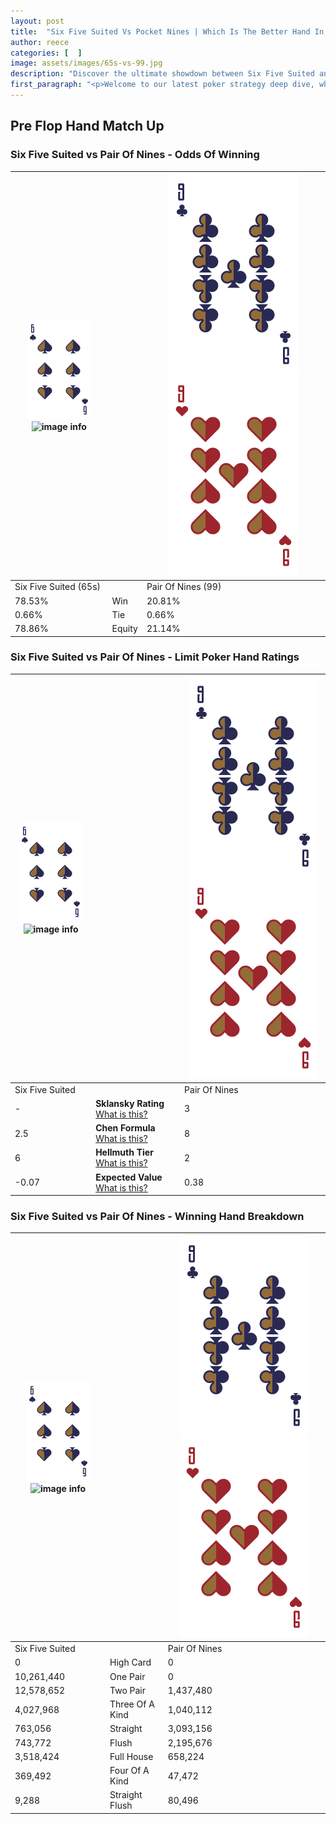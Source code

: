 ```yaml
---
layout: post
title:  "Six Five Suited Vs Pocket Nines | Which Is The Better Hand In Poker? A Complete Guide"
author: reece
categories: [  ]
image: assets/images/65s-vs-99.jpg
description: "Discover the ultimate showdown between Six Five Suited and Pair Of Nines in poker! Uncover the odds, strategies, and scenarios where one hand triumphs over the other. Get ready to up your poker game with this thrilling analysis."
first_paragraph: "<p>Welcome to our latest poker strategy deep dive, where we're pitting two distinct hands against each other in a high-stakes showdown: Six Five Suited vs Pair Of Nines.</p><p>In the dynamic world of poker, every decision counts, and knowing which hand holds the upper hand is key to your success at the table.</p><p>In this article, we'll dissect these two hands, explore the scenarios where one dominates the other, and equip you with the knowledge to make strategic choices that can tip the odds in your favor.</p><p>Get ready to unravel the intriguing dynamics of these poker hands and elevate your game to new heights.</p>"
---
```




[comment]: # (sp0)

## Pre Flop Hand Match Up

<div class="table hand-ratings" markdown="1"> 



### Six Five Suited vs Pair Of Nines - Odds Of Winning


    
| ![image info](assets/images/hand1/6.png) ![image info](assets/images/hand1/5s.png) |  | ![image info](assets/images/hand2/9.png) ![image info](assets/images/hand2/9o.png) |
| -------- | -------- | -------- |
| Six Five Suited (65s) |  | Pair Of Nines (99) |
| 78.53% | Win | 20.81% |
| 0.66% | Tie | 0.66% |
| 78.86% | Equity | 21.14% |




[comment]: # (sp1)



### Six Five Suited vs Pair Of Nines - Limit Poker Hand Ratings


    
| ![image info](assets/images/hand1/6.png) ![image info](assets/images/hand1/5s.png) |  | ![image info](assets/images/hand2/9.png) ![image info](assets/images/hand2/9o.png) |
| -------- | -------- | -------- |
| Six Five Suited |  | Pair Of Nines |
| - | **Sklansky Rating** [What is this?](/sklansky-rating-explained) | 3 |
| 2.5 | **Chen Formula** [What is this?](/chen-formula-explained) | 8 |
| 6 | **Hellmuth Tier** [What is this?](/Hellmuth-tier-explained) | 2 |
| -0.07 | **Expected Value** [What is this?](/expected-value-explained) | 0.38 |




[comment]: # (sp2)



### Six Five Suited vs Pair Of Nines - Winning Hand Breakdown


    
| ![image info](assets/images/hand1/6.png) ![image info](assets/images/hand1/5s.png) |  | ![image info](assets/images/hand2/9.png) ![image info](assets/images/hand2/9o.png) |
| -------- | -------- | -------- |
| Six Five Suited |  | Pair Of Nines |
| 0 | High Card | 0 |
| 10,261,440 | One Pair | 0 |
| 12,578,652 | Two Pair | 1,437,480 |
| 4,027,968 | Three Of A Kind | 1,040,112 |
| 763,056 | Straight | 3,093,156 |
| 743,772 | Flush | 2,195,676 |
| 3,518,424 | Full House | 658,224 |
| 369,492 | Four Of A Kind | 47,472 |
| 9,288 | Straight Flush | 80,496 |




[comment]: # (sp3)



</div>

[comment]: # (sp4)



[comment]: # (sp5)

